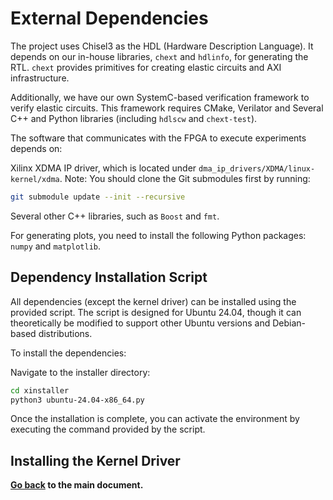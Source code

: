 # External Dependencies

The project uses Chisel3 as the HDL (Hardware Description Language).
It depends on our in-house libraries, `chext` and `hdlinfo`, for generating the RTL.
`chext` provides primitives for creating elastic circuits and AXI infrastructure.

Additionally, we have our own SystemC-based verification framework to verify elastic circuits. This framework requires CMake, Verilator and Several C++ and Python libraries (including `hdlscw` and `chext-test`).

The software that communicates with the FPGA to execute experiments depends on:

Xilinx XDMA IP driver, which is located under `dma_ip_drivers/XDMA/linux-kernel/xdma`.
Note: You should clone the Git submodules first by running:

```bash
git submodule update --init --recursive
```

Several other C++ libraries, such as `Boost` and `fmt`.

For generating plots, you need to install the following Python packages: `numpy` and `matplotlib`.

## Dependency Installation Script

All dependencies (except the kernel driver) can be installed using the provided script.
The script is designed for Ubuntu 24.04, though it can theoretically be modified to support other Ubuntu versions and Debian-based distributions.

To install the dependencies:

Navigate to the installer directory:

```bash
cd xinstaller
python3 ubuntu-24.04-x86_64.py
```

Once the installation is complete, you can activate the environment by executing the command provided by the script.

## Installing the Kernel Driver


**[Go back](../README.md) to the main document.**

